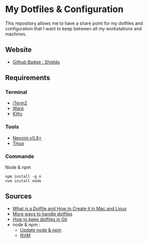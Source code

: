 # My Dotfiles & Configuration

This repository allows me to have a share point for my dotfiles and configuration that I want to keep between all my workstations and machines.

## Website

- [Github Badge : Shields](https://shields.io)

## Requirements

### Terminal

- [iTerm2](https://iterm2.com/index.html)
- [Warp](https://www.warp.dev)
- [Kitty](https://sw.kovidgoyal.net/kitty/)


### Tools

- [Neovim v0.8+](https://neovim.io)
- [Tmux](https://github.com/tmux/tmux/wiki) 

### Commande

Node & npm
```
npm install -g n
nvm install node
```

## Sources

- [What is a Dotfile and How to Create it in Mac and Linux](https://www.freecodecamp.org/news/dotfiles-what-is-a-dot-file-and-how-to-create-it-in-mac-and-linux/)
- [More ways to handle dotfiles](https://shibumi.dev/posts/more-ways-to-handle-dotfiles/)
- [How to keep dotfiles in Git](https://engineeringwith.kalkayan.io/series/developer-experience/storing-dotfiles-with-git-this-is-the-way/)
- node & npm :
  - [Update node & npm](https://www.freecodecamp.org/news/how-to-update-node-and-npm-to-the-latest-version/)
  - [NVM](https://github.com/nvm-sh/nvm#installing-and-updating)
